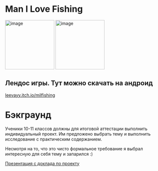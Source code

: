 # Man I Love Fishing

<img width="160" alt="image" src="https://github.com/leevayy/man-i-love-fishing/assets/86363699/31ae8325-7657-4cc8-a835-7ecf2193f80d">
<img width="160" alt="image" src="https://github.com/leevayy/man-i-love-fishing/assets/86363699/65813ede-9233-4cf3-9140-1519be60263f">


## Лендос игры. Тут можно скачать на андроид
[leevayy.itch.io/milfishing](https://leevayy.itch.io/milfishing)

# Бэкграунд

Ученики 10-11 классов должны для итоговой аттестации выполнить индивидуальный проект. Им предложено выбрать тему и выполнить исследование с практическим содержанием.

Несмотря на то, что это чисто формальное требование я выбрал интересную для себя тему и запарился :)

[Презентация с доклада по проекту](https://docs.google.com/presentation/d/1CLT6ilDbxLhBiLCx2Tmo1Q49pkA5vSLFlgaFAEGrwJ0/edit?usp=sharing)
